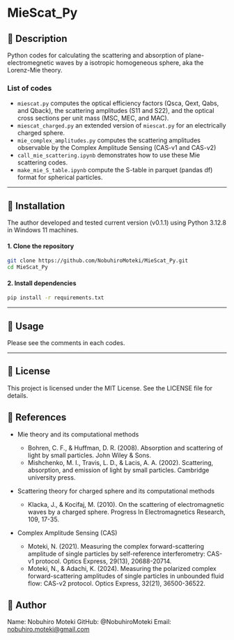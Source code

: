 # MieScat_Py

## 📌 Description
Python codes for calculating the scattering and absorption of plane-electromegnetic waves by a isotropic homogeneous sphere, aka the Lorenz-Mie theory.

### List of codes
- `miescat.py` computes the optical efficiency factors (Qsca, Qext, Qabs, and Qback), the scattering amplitudes (S11 and S22), and the optical cross sections per unit mass (MSC, MEC, and MAC).
- `miescat_charged.py` an extended version of `miescat.py` for an electrically charged sphere.
- `mie_complex_amplitudes.py` computes the scattering amplitudes observable by the Complex Amplitude Sensing (CAS-v1 and CAS-v2) 
- `call_mie_scattering.ipynb` demonstrates how to use these Mie scattering codes.
- `make_mie_S_table.ipynb` compute the S-table in parquet (pandas df) format for spherical particles.

---

## 🚀 Installation

The author developed and tested current version (v0.1.1) using Python 3.12.8 in Windows 11 machines.

#### 1. Clone the repository
```sh
git clone https://github.com/NobuhiroMoteki/MieScat_Py.git
cd MieScat_Py
```

#### 2. Install dependencies
```sh
pip install -r requirements.txt
```
---

## 🔧 Usage

Please see the comments in each codes.

---

## 📝 License
This project is licensed under the MIT License. See the LICENSE file for details.

## 📖 References
- Mie theory and its computational methods
    - Bohren, C. F., & Huffman, D. R. (2008). Absorption and scattering of light by small particles. John Wiley & Sons.
    - Mishchenko, M. I., Travis, L. D., & Lacis, A. A. (2002). Scattering, absorption, and emission of light by small particles. Cambridge university press.

- Scattering theory for charged sphere and its computational methods
    - Klacka, J., & Kocifaj, M. (2010). On the scattering of electromagnetic waves by a charged sphere. Progress In Electromagnetics Research, 109, 17-35.
  
- Complex Amplitude Sensing (CAS)
    - Moteki, N. (2021). Measuring the complex forward-scattering amplitude of single particles by self-reference interferometry: CAS-v1 protocol. Optics Express, 29(13), 20688-20714.
    - Moteki, N., & Adachi, K. (2024). Measuring the polarized complex forward-scattering amplitudes of single particles in unbounded fluid flow: CAS-v2 protocol. Optics Express, 32(21), 36500-36522.




## 📢 Author
Name: Nobuhiro Moteki
GitHub: @NobuhiroMoteki
Email: nobuhiro.moteki@gmail.com


